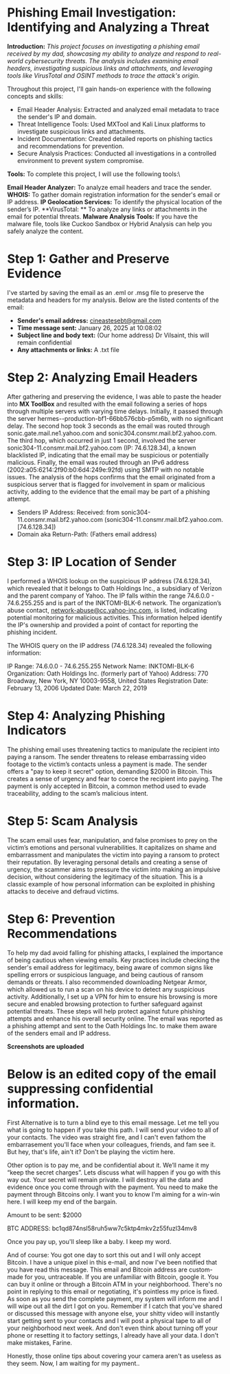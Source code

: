 # Phishing Email Investigation: Identifying and Analyzing a Threat

**Introduction:** _This project focuses on investigating a phishing email received by my dad, showcasing my ability to analyze and respond to real-world cybersecurity threats. The analysis includes examining email headers, investigating suspicious links and attachments, and leveraging tools like VirusTotal and OSINT methods to trace the attack's origin._

Throughout this project, I'll gain hands-on experience with the following concepts and skills:

* Email Header Analysis: Extracted and analyzed email metadata to trace the sender's IP and domain.
* Threat Intelligence Tools: Used MXTool and Kali Linux platforms to investigate suspicious links and attachments.
* Incident Documentation: Created detailed reports on phishing tactics and recommendations for prevention.
* Secure Analysis Practices: Conducted all investigations in a controlled environment to prevent system compromise.

**Tools:** To complete this project, I will use the following tools:\

**Email Header Analyzer:** To analyze email headers and trace the sender.
**WHOIS:** To gather domain registration information for the sender's email or IP address.
**IP Geolocation Services:** To identify the physical location of the sender’s IP.
**VirusTotal: ** To analyze any links or attachments in the email for potential threats.
**Malware Analysis Tools:** If you have the malware file, tools like Cuckoo Sandbox or Hybrid Analysis can help you safely analyze the content.

# Step 1: Gather and Preserve Evidence
I've started by saving the email as an .eml or .msg file to preserve the metadata and headers for my analysis. Below are the listed contents of the email:

* **Sender's email address:** cineastesebt@gmail.com
* **Time message sent:** January 26, 2025 at 10:08:02
* **Subject line and body text:** (Our home address) Dr Vilsaint, this will remain confidential 
* **Any attachments or links:** A .txt file

# Step 2: Analyzing Email Headers
After gathering and preserving the evidence, I was able to paste the header into **MX ToolBox** and resulted with the email following a series of hops through multiple servers with varying time delays. Initially, it passed through the server hermes--production-bf1-66bb576cbb-p5m6b, with no significant delay. The second hop took 3 seconds as the email was routed through sonic.gate.mail.ne1.yahoo.com and sonic304.consmr.mail.bf2.yahoo.com. The third hop, which occurred in just 1 second, involved the server sonic304-11.consmr.mail.bf2.yahoo.com (IP: 74.6.128.34), a known blacklisted IP, indicating that the email may be suspicious or potentially malicious. Finally, the email was routed through an IPv6 address (2002:a05:6214:2f90:b0:6d4:249e:92fd) using SMTP with no notable issues. The analysis of the hops confirms that the email originated from a suspicious server that is flagged for involvement in spam or malicious activity, adding to the evidence that the email may be part of a phishing attempt.

* Senders IP Address: Received: from sonic304-11.consmr.mail.bf2.yahoo.com (sonic304-11.consmr.mail.bf2.yahoo.com. [74.6.128.34])
* Domain aka Return-Path: (Fathers email address)

# Step 3: IP Location of Sender
I performed a WHOIS lookup on the suspicious IP address (74.6.128.34), which revealed that it belongs to Oath Holdings Inc., a subsidiary of Verizon and the parent company of Yahoo. The IP falls within the range 74.6.0.0 - 74.6.255.255 and is part of the INKTOMI-BLK-6 network. The organization’s abuse contact, network-abuse@cc.yahoo-inc.com, is listed, indicating potential monitoring for malicious activities. This information helped identify the IP's ownership and provided a point of contact for reporting the phishing incident.

The WHOIS query on the IP address (74.6.128.34) revealed the following information:

IP Range: 74.6.0.0 - 74.6.255.255
Network Name: INKTOMI-BLK-6
Organization: Oath Holdings Inc. (formerly part of Yahoo)
Address: 770 Broadway, New York, NY 10003-9558, United States
Registration Date: February 13, 2006
Updated Date: March 22, 2019

# Step 4: Analyzing Phishing Indicators
The phishing email uses threatening tactics to manipulate the recipient into paying a ransom. The sender threatens to release embarrassing video footage to the victim’s contacts unless a payment is made. The sender offers a "pay to keep it secret" option, demanding $2000 in Bitcoin. This creates a sense of urgency and fear to coerce the recipient into paying. The payment is only accepted in Bitcoin, a common method used to evade traceability, adding to the scam’s malicious intent.

# Step 5: Scam Analysis
The scam email uses fear, manipulation, and false promises to prey on the victim’s emotions and personal vulnerabilities. It capitalizes on shame and embarrassment and manipulates the victim into paying a ransom to protect their reputation. By leveraging personal details and creating a sense of urgency, the scammer aims to pressure the victim into making an impulsive decision, without considering the legitimacy of the situation. This is a classic example of how personal information can be exploited in phishing attacks to deceive and defraud victims.

# Step 6: Prevention Recommendations
To help my dad avoid falling for phishing attacks, I explained the importance of being cautious when viewing emails. Key practices include checking the sender's email address for legitimacy, being aware of common signs like spelling errors or suspicious language, and being cautious of ransom demands or threats. I also recommended downloading Netgear Armor, which allowed us to run a scan on his device to detect any suspicious activity. Additionally, I set up a VPN for him to ensure his browsing is more secure and enabled browsing protection to further safeguard against potential threats. These steps will help protect against future phishing attempts and enhance his overall security online. The email was reported as a phishing attempt and sent to the Oath Holdings Inc. to make them aware of the senders email and IP address.

**Screenshots are uploaded**

# Below is an edited copy of the email suppressing confidential information.


First Alternative is to turn a blind eye to this email message. Let me tell you what is going to happen if you take this path. I will send your video to all of your contacts. The video was straight fire, and I can't even fathom the embarrasement you'll face when your colleagues, friends, and fam see it. But hey, that's life, ain't it? Don't be playing the victim here. 

Other option is to pay me, and be confidential about it. We’ll name it my “keep the secret charges”. Lets discuss what will happen if you go with this way out. Your secret will remain private. I will destroy all the data and evidence once you come through with the payment. You need to make the payment through Bitcoins only. I want you to know I'm aiming for a win-win here. I will keep my end of the bargain.



Amount to be sent: $2000

BTC ADDRESS: bc1qd874nsl58ruh5ww7c5ktp4mkv2z55fuzl34mv8



Once you pay up, you'll sleep like a baby. I keep my word.



And of course: You got one day to sort this out and I will only accept Bitcoin. I have a unique pixel in this e-mail, and now I've been notified that you have read this message. This email and Bitcoin address are custom-made for you, untraceable. If you are unfamiliar with Bitcoin, google it. You can buy it online or through a Bitcoin ATM in your neighborhood.	There's no point in replying to this email or negotiating, it's pointless my price is fixed. As soon as you send the complete payment, my system will inform me and I will wipe out all the dirt I got on you. Remember if I catch that you've shared or discussed this message with anyone else, your shitty video will instantly start getting sent to your contacts and I will post a physical tape to all of your neighborhood next week. And don't even think about turning off your phone or resetting it to factory settings, I already have all your data. I don't make mistakes, Farine.

Honestly, those online tips about covering your camera aren't as useless as they seem. Now, I am waiting for my payment..



